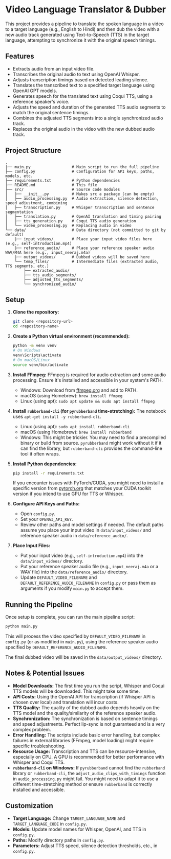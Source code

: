 # Video Language Translator & Dubber

This project provides a pipeline to translate the spoken language in a video to a target language (e.g., English to Hindi) and then dub the video with a new audio track generated using Text-to-Speech (TTS) in the target language, attempting to synchronize it with the original speech timings.

## Features

- Extracts audio from an input video file.
- Transcribes the original audio to text using OpenAI Whisper.
- Adjusts transcription timings based on detected leading silence.
- Translates the transcribed text to a specified target language using OpenAI GPT models.
- Generates speech for the translated text using Coqui TTS, using a reference speaker's voice.
- Adjusts the speed and duration of the generated TTS audio segments to match the original sentence timings.
- Combines the adjusted TTS segments into a single synchronized audio track.
- Replaces the original audio in the video with the new dubbed audio track.

## Project Structure

```
. 
├── main.py                  # Main script to run the full pipeline
├── config.py                # Configuration for API keys, paths, models, etc.
├── requirements.txt         # Python dependencies
├── README.md                # This file
├── src/                     # Source code modules
│   ├── __init__.py          # Makes src a package (can be empty)
│   ├── audio_processing.py  # Audio extraction, silence detection, speed adjustment, combining
│   ├── transcription.py     # Whisper transcription and sentence segmentation
│   ├── translation.py       # OpenAI translation and timing pairing
│   ├── tts_generation.py    # Coqui TTS audio generation
│   └── video_processing.py  # Replacing audio in video
└── data/                    # Data directory (not committed to git by default)
    ├── input_videos/        # Place your input video files here (e.g., self-introduction.mp4)
    ├── reference_audio/     # Place your reference speaker audio WAV/M4A here (e.g., input_neeraj.m4a)
    ├── output_videos/       # Dubbed videos will be saved here
    └── temp_files/          # Intermediate files (extracted audio, TTS segments, etc.)
        ├── extracted_audio/
        ├── tts_audio_segments/
        ├── adjusted_tts_segments/
        └── synchronized_audio/
```

## Setup

1.  **Clone the repository:**
    ```bash
    git clone <repository-url>
    cd <repository-name>
    ```

2.  **Create a Python virtual environment (recommended):**
    ```bash
    python -m venv venv
    # On Windows
    venv\Scripts\activate
    # On macOS/Linux
    source venv/bin/activate
    ```

3.  **Install FFmpeg:**
    FFmpeg is required for audio extraction and some audio processing. Ensure it's installed and accessible in your system's PATH.
    -   Windows: Download from [ffmpeg.org](https://ffmpeg.org/download.html) and add to PATH.
    -   macOS (using Homebrew): `brew install ffmpeg`
    -   Linux (using apt): `sudo apt update && sudo apt install ffmpeg`

4.  **Install `rubberband-cli` (for `pyrubberband` time-stretching):**
    The notebook uses `apt-get install -y rubberband-cli`. 
    -   Linux (using apt): `sudo apt install rubberband-cli`
    -   macOS (using Homebrew): `brew install rubberband`
    -   Windows: This might be trickier. You may need to find a precompiled binary or build from source. `pyrubberband` might work without it if it can find the library, but `rubberband-cli` provides the command-line tool it often wraps.

5.  **Install Python dependencies:**
    ```bash
    pip install -r requirements.txt
    ```
    If you encounter issues with PyTorch/CUDA, you might need to install a specific version from [pytorch.org](https://pytorch.org/) that matches your CUDA toolkit version if you intend to use GPU for TTS or Whisper.

6.  **Configure API Keys and Paths:**
    -   Open `config.py`.
    -   Set your `OPENAI_API_KEY`.
    -   Review other paths and model settings if needed. The default paths assume you place your input video in `data/input_videos/` and reference speaker audio in `data/reference_audio/`.

7.  **Place Input Files:**
    -   Put your input video (e.g., `self-introduction.mp4`) into the `data/input_videos/` directory.
    -   Put your reference speaker audio file (e.g., `input_neeraj.m4a` or a WAV file) into the `data/reference_audio/` directory.
    -   Update `DEFAULT_VIDEO_FILENAME` and `DEFAULT_REFERENCE_AUDIO_FILENAME` in `config.py` or pass them as arguments if you modify `main.py` to accept them.

## Running the Pipeline

Once setup is complete, you can run the main pipeline script:

```bash
python main.py
```

This will process the video specified by `DEFAULT_VIDEO_FILENAME` in `config.py` (or as modified in `main.py`), using the reference speaker audio specified by `DEFAULT_REFERENCE_AUDIO_FILENAME`.

The final dubbed video will be saved in the `data/output_videos/` directory.

## Notes & Potential Issues

*   **Model Downloads:** The first time you run the script, Whisper and Coqui TTS models will be downloaded. This might take some time.
*   **API Costs:** Using the OpenAI API for transcription (if Whisper API is chosen over local) and translation will incur costs.
*   **TTS Quality:** The quality of the dubbed audio depends heavily on the TTS model and the quality/similarity of the reference speaker audio.
*   **Synchronization:** The synchronization is based on sentence timings and speed adjustments. Perfect lip-sync is not guaranteed and is a very complex problem.
*   **Error Handling:** The scripts include basic error handling, but complex failures in external libraries (FFmpeg, model loading) might require specific troubleshooting.
*   **Resource Usage:** Transcription and TTS can be resource-intensive, especially on CPU. A GPU is recommended for better performance with Whisper and Coqui TTS.
*   **`rubberband-cli` on Windows:** If `pyrubberband` cannot find the `rubberband` library or `rubberband-cli`, the `adjust_audio_clips_with_timings` function in `audio_processing.py` might fail. You might need to adapt it to use a different time-stretching method or ensure `rubberband` is correctly installed and accessible.

## Customization

-   **Target Language:** Change `TARGET_LANGUAGE_NAME` and `TARGET_LANGUAGE_CODE` in `config.py`.
-   **Models:** Update model names for Whisper, OpenAI, and TTS in `config.py`.
-   **Paths:** Modify directory paths in `config.py`.
-   **Parameters:** Adjust TTS speed, silence detection thresholds, etc., in `config.py`.
